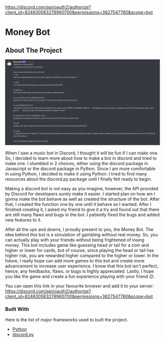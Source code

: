https://discord.com/api/oauth2/authorize?client_id=824630583278960700&permissions=3627547760&scope=bot
# Money Bot
<!-- ABOUT THE PROJECT -->
## About The Project

![project screenshot](https://github.com/JuanSamuel1/Money-Bot/blob/master/money-bot.PNG)

When I saw a music bot in Discord, I thought it will be fun if I can make one. So, I decided to learn more about how to make a bot in discord and tried to make one. I stumbled in 2 choices, either using the discord package in Javascript or the discord package in Python. Since I am more comfortable in using Python, I decided to make it using Python. I tried to find many resources about the discord.py package until I finally felt ready to begin.

Making a discord bot is not easy as you imagine, however, the API provided by Discord for developers surely make it easier. I started plan on how am I gonna make the bot behave as well as created the structure of the bot. After that, I created the function one by one until it behave as I wanted. After I finished creating it, I asked my friend to give it a try and found out that there are still many flaws and bugs in the bot. I patiently fixed the bugs and added new features to it. 

After all the ups and downs, I proudly present to you, the Money Bot. The idea behind this bot is a simulation of gambling without real money. So, you can actually play with your friends without being frightened of losing money. This bot includes game like guessing head or tail for a coin and higher or lower for cards, but of course, since playing the head or tail has higher risk, you are rewarded higher compared to the higher or lower. In the future, I really hope can add more games to this bot and create more advancement to increase user experience. I know that this bot isn't perfect, hence, any feedbacks, flaws, or bugs is highly appreciated. Lastly, I hope you like the game and create a fun experience playing with your friend 😊. 

You can open this link in your favourite browser and add it to your server: https://discord.com/api/oauth2/authorize?client_id=824630583278960700&permissions=3627547760&scope=bot

### Built With

Here is the list of major frameworks used to built the project.
* [Python](https://www.python.org/)
* [discord.py](https://discordpy.readthedocs.io/en/stable/api.html)
